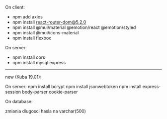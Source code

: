 On client: 
- npm add axios
- npm install react-router-dom@5.2.0
- npm install @mui/material @emotion/react @emotion/styled
- npm install @mui/icons-material
- npm install flexbox

On server:
- npm install cors
- npm install mysql express

---

new (Kuba 19.01):

On server:
npm install bcrypt
npm install jsonwebtoken
npm install express-session body-parser cookie-parser

On database:

zmiania dlugosci hasla na varchar(500)

